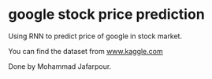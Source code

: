 # google stock price prediction

Using RNN to predict price of google in stock market.

You can find the dataset from www.kaggle.com

Done by Mohammad Jafarpour.
